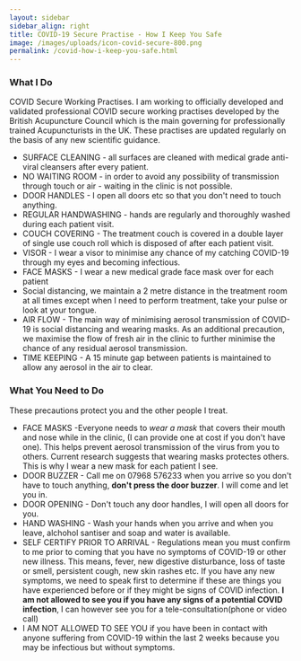 ```yaml
---
layout: sidebar
sidebar_align: right
title: COVID-19 Secure Practise - How I Keep You Safe
image: /images/uploads/icon-covid-secure-800.png
permalink: /covid-how-i-keep-you-safe.html
---
```

### What I Do
COVID Secure Working Practises. 
 I am working to officially developed and validated professional COVID secure working practises developed by the British Acupuncture Council which is the main governing for professionally trained Acupuncturists in the UK. These practises are updated regularly on the basis of any new scientific guidance.

*  SURFACE CLEANING - all surfaces are cleaned with medical grade anti-viral cleansers after every patient.
*  NO WAITING ROOM - in order to avoid any possibility of transmission through touch or air - waiting in the clinic is not possible.
*  DOOR HANDLES - I open all doors etc so that you don't need to touch anything.
*  REGULAR HANDWASHING - hands are regularly and thoroughly washed during each patient visit.
*  COUCH COVERING - The treatment couch is covered in a double layer of single use couch roll which is disposed of after each patient visit.
* VISOR - I wear a visor to minimise any chance of my catching COVID-19 through my eyes and becoming infectious.
* FACE MASKS - I wear a new medical grade face mask over for each patient 
* Social distancing, we maintain a 2 metre distance in the treatment room at all times except when I need to perform treatment, take your pulse or look at your tongue.
* AIR FLOW - The main way of minimising aerosol transmission of COVID-19 is social distancing and wearing masks. As an additional precaution, we maximise the flow of fresh air in the clinic to further minimise the chance of any residual aerosol transmission.
* TIME KEEPING - A 15 minute gap between patients is maintained to allow any aerosol in the air to clear. 


### What You Need to Do
These precautions protect you and the other people I treat.

*  FACE MASKS -Everyone needs to *wear a mask* that covers their mouth and nose while in the clinic, (I can provide one at cost if you don't have one). 
This helps prevent aerosol transmission of the virus from you to others. Current research suggests that wearing masks protectes others. This is why I wear a new mask for each patient I see. 
*  DOOR BUZZER -   Call me on 07968 576233 when you arrive so you don't have to touch anything, **don't press the door buzzer**. I will come and let you in. 
*  DOOR OPENING - Don't touch any door handles, I will open all doors for you. 
*  HAND WASHING - Wash your hands when you arrive and when you leave, alchohol santiser and soap and water is available.
*  SELF CERTIFY PRIOR TO ARRIVAL - Regulations mean you must confirm to me prior to coming that you have no symptoms of COVID-19 or other new illness.  This means, fever, new digestive disturbance, loss of taste or smell, persistent cough, new skin rashes etc. If you have any new symptoms, we need to speak first to determine if these are things you have experienced before or if they might be signs of COVID infection. **I am not allowed to see you if you have any signs of a potential COVID infection**, I can however see you for a tele-consultation(phone or video call)
* I AM NOT ALLOWED TO SEE YOU if you have been in contact with anyone suffering from COVID-19 within the last 2 weeks because you may be infectious but without symptoms.

